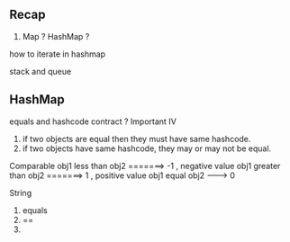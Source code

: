 ## Recap 

1. Map ? 
HashMap ? 

how to iterate in hashmap

stack and queue 


## HashMap
equals and hashcode contract ? Important IV
1. if two objects are equal then they must have same hashcode. 
2. if two objects have same hashcode, they may or may not be equal.


Comparable 
obj1 less than obj2   =======> -1 , negative value 
obj1 greater than obj2   =======> 1 , positive value 
obj1 equal obj2 ---> 0

String 
1. equals 
2. == 
3. 






